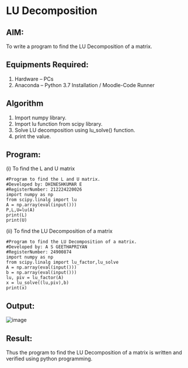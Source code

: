 # LU Decomposition 

## AIM:
To write a program to find the LU Decomposition of a matrix.

## Equipments Required:
1. Hardware – PCs
2. Anaconda – Python 3.7 Installation / Moodle-Code Runner

## Algorithm
1.  Import numpy library.
2.  Import lu function from scipy library.
3.  Solve LU decomposition using lu_solve() function.
4.  print the value.

## Program:
(i) To find the L and U matrix
```
#Program to find the L and U matrix.
#Developed by: DHINESHKUMAR E
#RegisterNumber: 212224220026
import numpy as np 
from scipy.linalg import lu
A = np.array(eval(input()))
P,L,U=lu(A)
print(L)
print(U)

```
(ii) To find the LU Decomposition of a matrix
```
#Program to find the LU Decomposition of a matrix.
#Developed by: A S GEETHAPRIYAN
#RegisterNumber: 24900874
import numpy as np
from scipy.linalg import lu_factor,lu_solve
A = np.array(eval(input()))
b = np.array(eval(input()))
lu, piv = lu_factor(A)
x = lu_solve((lu,piv),b)
print(x)

```

## Output:

![image](https://github.com/user-attachments/assets/5ed55912-d8a4-408b-9028-10e8d0a283ec)

## Result:
Thus the program to find the LU Decomposition of a matrix is written and verified using python programming.

